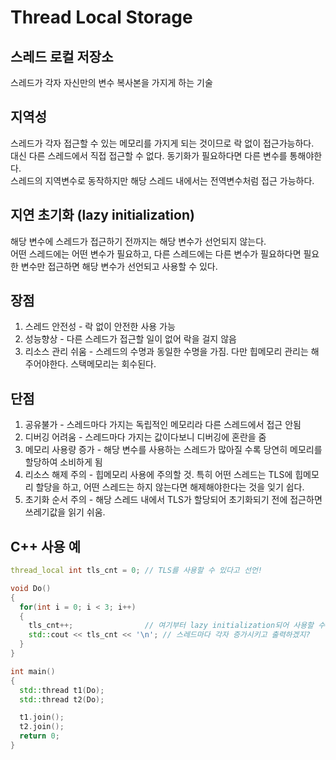 # Thread Local Storage
## 스레드 로컬 저장소
스레드가 각자 자신만의 변수 복사본을 가지게 하는 기술

## 지역성
스레드가 각자 접근할 수 있는 메모리를 가지게 되는 것이므로 락 없이 접근가능하다. <br/>
대신 다른 스레드에서 직접 접근할 수 없다. 동기화가 필요하다면 다른 변수를 통해야한다. <br/>
스레드의 지역변수로 동작하지만 해당 스레드 내에서는 전역변수처럼 접근 가능하다. <br/>

## 지연 초기화 (lazy initialization)
해당 변수에 스레드가 접근하기 전까지는 해당 변수가 선언되지 않는다. <br/>
어떤 스레드에는 어떤 변수가 필요하고, 다른 스레드에는 다른 변수가 필요하다면 필요한 변수만 접근하면 해당 변수가 선언되고 사용할 수 있다. <br/>

## 장점
1. 스레드 안전성 - 락 없이 안전한 사용 가능
2. 성능향상 - 다른 스레드가 접근할 일이 없어 락을 걸지 않음
3. 리소스 관리 쉬움 - 스레드의 수명과 동일한 수명을 가짐. 다만 힙메모리 관리는 해주어야한다. 스택메모리는 회수된다.

## 단점
1. 공유불가 - 스레드마다 가지는 독립적인 메모리라 다른 스레드에서 접근 안됨
2. 디버깅 어려움 - 스레드마다 가지는 값이다보니 디버깅에 혼란을 줌
3. 메모리 사용량 증가 - 해당 변수를 사용하는 스레드가 많아질 수록 당연히 메모리를 할당하여 소비하게 됨
4. 리소스 해제 주의 - 힙메모리 사용에 주의할 것. 특히 어떤 스레드는 TLS에 힙메모리 할당을 하고, 어떤 스레드는 하지 않는다면 해제해야한다는 것을 잊기 쉽다.
5. 초기화 순서 주의 - 해당 스레드 내에서 TLS가 할당되어 초기화되기 전에 접근하면 쓰레기값을 읽기 쉬움.

## C++ 사용 예

```cpp
thread_local int tls_cnt = 0; // TLS를 사용할 수 있다고 선언!

void Do()
{
  for(int i = 0; i < 3; i++)
  {
    tls_cnt++;                // 여기부터 lazy initialization되어 사용할 수 있다!
    std::cout << tls_cnt << '\n'; // 스레드마다 각자 증가시키고 출력하겠지?
  }
}

int main()
{
  std::thread t1(Do);
  std::thread t2(Do);

  t1.join();
  t2.join();
  return 0;
}
```
